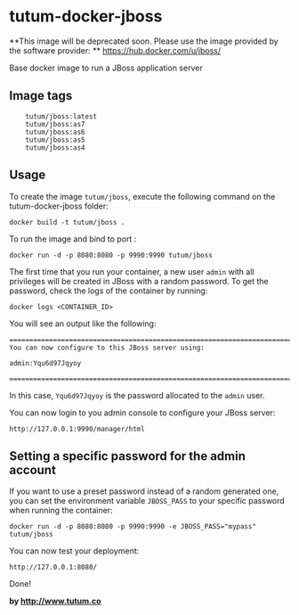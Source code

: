 tutum-docker-jboss
==================

**This image will be deprecated soon. Please use the image provided by the software provider: ** https://hub.docker.com/u/jboss/


Base docker image to run a JBoss application server


Image tags
----------
```
    tutum/jboss:latest
    tutum/jboss:as7
    tutum/jboss:as6
    tutum/jboss:as5
    tutum/jboss:as4
```


Usage
-----

To create the image `tutum/jboss`, execute the following command on the tutum-docker-jboss folder:

    docker build -t tutum/jboss .

To run the image and bind to port :

    docker run -d -p 8080:8080 -p 9990:9990 tutum/jboss


The first time that you run your container, a new user `admin` with all privileges 
will be created in JBoss with a random password. To get the password, check the logs
of the container by running:

    docker logs <CONTAINER_ID>

You will see an output like the following:

    ========================================================================
    You can now configure to this JBoss server using:

    admin:Yqu6d97Jqyoy

    ========================================================================

In this case, `Yqu6d97Jqyoy` is the password allocated to the `admin` user.

You can now login to you admin console to configure your JBoss server:

    http://127.0.0.1:9990/manager/html


Setting a specific password for the admin account
-------------------------------------------------

If you want to use a preset password instead of a random generated one, you can
set the environment variable `JBOSS_PASS` to your specific password when running the container:

    docker run -d -p 8080:8080 -p 9990:9990 -e JBOSS_PASS="mypass" tutum/jboss

You can now test your deployment:

    http://127.0.0.1:8080/

Done!

**by http://www.tutum.co**

